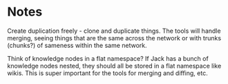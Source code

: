 Notes
=====

Create duplication freely - clone and duplicate things. The tools will handle merging, seeing
things that are the same across the network or with trunks (chunks?) of sameness within the same
network.

Think of knowledge nodes in a flat namespace? If Jack has a bunch of knowledge nodes nested, they
should all be stored in a flat namespace like wikis. This is super important for the tools for
merging and diffing, etc.


